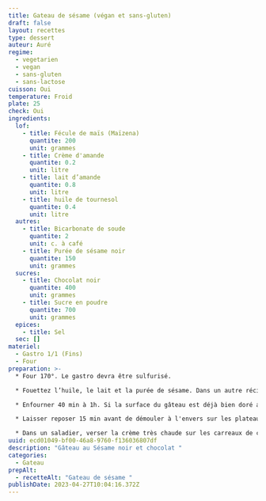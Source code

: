 ```yaml
---
title: Gateau de sésame (végan et sans-gluten)
draft: false
layout: recettes
type: dessert
auteur: Auré
regime:
  - vegetarien
  - vegan
  - sans-gluten
  - sans-lactose
cuisson: Oui
temperature: Froid
plate: 25
check: Oui
ingredients:
  lof:
    - title: Fécule de maïs (Maïzena)
      quantite: 200
      unit: grammes
    - title: Crème d'amande
      quantite: 0.2
      unit: litre
    - title: lait d’amande
      quantite: 0.8
      unit: litre
    - title: huile de tournesol
      quantite: 0.4
      unit: litre
  autres:
    - title: Bicarbonate de soude
      quantite: 2
      unit: c. à café
    - title: Purée de sésame noir
      quantite: 150
      unit: grammes
  sucres:
    - title: Chocolat noir
      quantite: 400
      unit: grammes
    - title: Sucre en poudre
      quantite: 700
      unit: grammes
  epices:
    - title: Sel
  sec: []
materiel:
  - Gastro 1/1 (Fins)
  - Four
preparation: >-
  * Four 170°. Le gastro devra être sulfurisé.

  * Fouettez l’huile, le lait et la purée de sésame. Dans un autre récipient, mélangez la poudre d’amande, le sucre et la maïzena. Versez le mélange des liquides dans le mélange d’ingrédients secs et mélangez bien jusqu’à ce que l’appareil soit homogène (le mélange obtenu est assez liquide, c’est normal) Verser dans le gastro sulfurisé. 

  * Enfourner 40 min à 1h. Si la surface du gâteau est déjà bien doré avant la fin de la cuisson, recouvrez-le d’une feuille d’aluminium et poursuivez la cuisson. Test à la pointe du couteau qui doit être sèche.

  * Laisser reposer 15 min avant de démouler à l'envers sur les plateaux. Faire chauffer la crème liquide. 

  * Dans un saladier, verser la crème très chaude sur les carreaux de chocolat. Enfin, glacer le gâteau!
uuid: ecd01049-bf00-46a8-9760-f136036807df
description: "Gâteau au Sésame noir et chocolat "
categories:
  - Gateau
prepAlt:
  - recetteAlt: "Gateau de sésame "
publishDate: 2023-04-27T10:04:16.372Z
---
```

